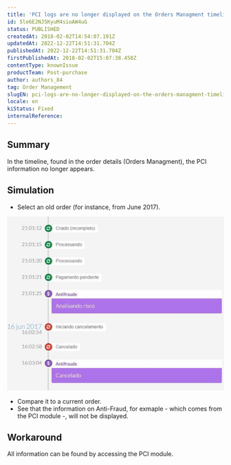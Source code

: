```yaml
---
title: 'PCI logs are no longer displayed on the Orders Managment timeline'
id: 5le6E2NJ5KyuM4sioAW4uG
status: PUBLISHED
createdAt: 2018-02-02T14:54:07.191Z
updatedAt: 2022-12-22T14:51:31.704Z
publishedAt: 2022-12-22T14:51:31.704Z
firstPublishedAt: 2018-02-02T15:07:38.458Z
contentType: knownIssue
productTeam: Post-purchase
author: authors_84
tag: Order Management
slugEN: pci-logs-are-no-longer-displayed-on-the-orders-managment-timeline
locale: en
kiStatus: Fixed
internalReference: 
---
```


## Summary

In the timeline, found in the order details (Orders Managment), the PCI information no longer appears.


## Simulation

- Select an old order (for instance, from June 2017).

![pedido com log pci](https://raw.githubusercontent.com/vtexdocs/help-center-content/refs/heads/main/docs/en/known-issues/Post-purchase/pci-logs-are-no-longer-displayed-on-the-orders-managment-timeline_1.PNG)

- Compare it to a current order.
- See that the information on Anti-Fraud, for exmaple - which comes from the PCI module -, will not be displayed.

## Workaround

All information can be found by accessing the PCI module.

